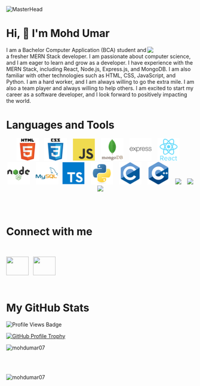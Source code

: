 ![MasterHead](https://logicmojo.com/assets/dist/new_pages/images/js-gif.gif)
<br>

# Hi, 👋 I'm Mohd Umar

<img  width="25%" align="right" src="https://media.giphy.com/media/qgQUggAC3Pfv687qPC/giphy.gif" /> 
<p>I am a Bachelor Computer Application (BCA) student and a fresher MERN Stack developer. I am passionate about computer science, and I am eager to learn and grow as a developer. I have experience with the MERN Stack, including React, Node.js, Express.js, and MongoDB. I am also familiar with other technologies such as HTML, CSS, JavaScript, and Python. I am a hard worker, and I am always willing to go the extra mile. I am also a team player and always willing to help others. I am excited to start my career as a software developer, and I look forward to positively impacting the world.<p>


# Languages and Tools
<p align="center">  
<img width="60" src="https://raw.githubusercontent.com/devicons/devicon/master/icons/html5/html5-original-wordmark.svg" /> &nbsp;&nbsp;
<img width="60" src="https://raw.githubusercontent.com/devicons/devicon/master/icons/css3/css3-original-wordmark.svg" />  &nbsp;&nbsp;
<img width="60" src="https://raw.githubusercontent.com/devicons/devicon/master/icons/javascript/javascript-original.svg" /> &nbsp;&nbsp;
<img width="60" src="https://raw.githubusercontent.com/devicons/devicon/master/icons/mongodb/mongodb-original-wordmark.svg"/>  &nbsp;&nbsp;
<img width="60" src="https://raw.githubusercontent.com/devicons/devicon/master/icons/express/express-original-wordmark.svg"/> &nbsp;&nbsp;
<img width="60" src="https://raw.githubusercontent.com/devicons/devicon/master/icons/react/react-original-wordmark.svg"/> &nbsp;&nbsp;
<img width="60" src="https://raw.githubusercontent.com/devicons/devicon/master/icons/nodejs/nodejs-original-wordmark.svg" /> &nbsp;&nbsp;
<img width="60" src="https://raw.githubusercontent.com/devicons/devicon/master/icons/mysql/mysql-original-wordmark.svg" />&nbsp;&nbsp;
<img width="60" src="https://raw.githubusercontent.com/devicons/devicon/master/icons/typescript/typescript-original.svg" /> </a>&nbsp;&nbsp;
<img width="60" src="https://raw.githubusercontent.com/devicons/devicon/master/icons/python/python-original.svg" />  &nbsp;&nbsp;
<img width="60" src="https://raw.githubusercontent.com/devicons/devicon/master/icons/c/c-original.svg" />  &nbsp;&nbsp;
<img width="60" src="https://raw.githubusercontent.com/devicons/devicon/master/icons/cplusplus/cplusplus-original.svg" /> &nbsp;&nbsp;
<img width="60" src="https://www.vectorlogo.zone/logos/git-scm/git-scm-icon.svg"/>  &nbsp;&nbsp;
<img width="60" src="https://www.vectorlogo.zone/logos/getpostman/getpostman-icon.svg"/> &nbsp;&nbsp;
<img width="60" src="https://logowik.com/content/uploads/images/visual-studio-code7642.jpg" /> </a>&nbsp;&nbsp;
</p>
<br><br>

# Connect with me
<br>
<p align="left">
<a href="https://www.linkedin.com/in/mohdumar2506/" target="blank"><img align="center" src="https://raw.githubusercontent.com/rahuldkjain/github-profile-readme-generator/master/src/images/icons/Social/linked-in-alt.svg" height="50" width="60" /></a>&nbsp;&nbsp;
<a href=https://twitter.com/ICodeAlchemist?t=9Th_7moj5WdDnUKkXNkWQQ&s=09"><img align="center" src="https://raw.githubusercontent.com/rahuldkjain/github-profile-readme-generator/master/src/images/icons/Social/twitter.svg" height="50" width="60" /></a>

</p><br>


# My GitHub Stats
<div align="left">
  <img src="https://visitor-badge.laobi.icu/badge?page_id=MohdUmar07.MohdUmar07&left_color=steelblue&right_color=cyan&left_text=profile%20views" width="130px" alt="Profile Views Badge"/>
  <p align="left" class="tropy2">
    <a href="https://github.com/ryo-ma/github-profile-trophy">
 <img src="https://github-profile-trophy.vercel.app/?username=MohdUmar07&theme=darkhub" alt="GitHub Profile Trophy"/>
 </a>
  </p>
</div>
<div>
<p><img src="https://github-readme-stats.vercel.app/api/top-langs?username=mohdumar07&theme=prussian&background=45%2C251784%2C903BA8" alt="mohdumar07" /></p> <br><br>
<p><img src="https://github-readme-streak-stats.herokuapp.com/?user=mohdumar07&theme=prussian&background=45%2C251784%2C904CB8" alt="mohdumar07" /></p>
</div>
